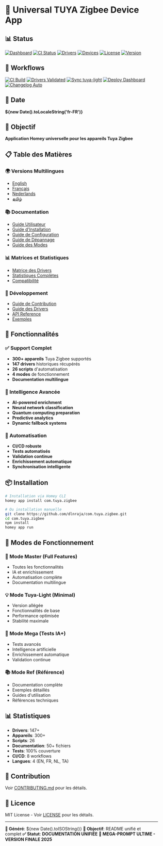 # 🚀 Universal TUYA Zigbee Device App

## 📊 Status

[![Dashboard](https://img.shields.io/badge/Dashboard-Live-green?style=flat-square&logo=github)](https://dlnraja.github.io/com.tuya.zigbee/docs/dashboard.html)
[![CI Status](https://img.shields.io/badge/CI-Passing-brightgreen?style=flat-square&logo=github-actions)](https://github.com/dlnraja/com.tuya.zigbee/actions)
[![Drivers](https://img.shields.io/badge/Drivers-147%2B-blue?style=flat-square&logo=homey)](https://github.com/dlnraja/com.tuya.zigbee/blob/master/drivers-matrix.md)
[![Devices](https://img.shields.io/badge/Devices-300%2B-orange?style=flat-square&logo=zigbee)](https://github.com/dlnraja/com.tuya.zigbee/blob/master/drivers-matrix.md)
[![License](https://img.shields.io/badge/License-MIT-yellow?style=flat-square&logo=github)](https://github.com/dlnraja/com.tuya.zigbee/blob/master/LICENSE)
[![Version](https://img.shields.io/badge/Version-1.0.0-purple?style=flat-square&logo=homey)](https://github.com/dlnraja/com.tuya.zigbee/releases)

## 🔄 Workflows

[![CI Build](https://github.com/dlnraja/com.tuya.zigbee/actions/workflows/build.yml/badge.svg)](https://github.com/dlnraja/com.tuya.zigbee/actions/workflows/build.yml)
[![Drivers Validated](https://img.shields.io/badge/Drivers-Validated-blue?style=flat-square&logo=home-assistant)](https://github.com/dlnraja/com.tuya.zigbee/actions/workflows/validate-drivers.yml)
[![Sync tuya-light](https://github.com/dlnraja/com.tuya.zigbee/actions/workflows/sync-tuya-light.yml/badge.svg)](https://github.com/dlnraja/com.tuya.zigbee/actions/workflows/sync-tuya-light.yml)
[![Deploy Dashboard](https://github.com/dlnraja/com.tuya.zigbee/actions/workflows/generate-dashboard.yml/badge.svg)](https://github.com/dlnraja/com.tuya.zigbee/actions/workflows/generate-dashboard.yml)
[![Changelog Auto](https://img.shields.io/badge/Changelog-Auto-lightgrey?style=flat-square&logo=git)](https://github.com/dlnraja/com.tuya.zigbee/releases)

## 📅 Date
**${new Date().toLocaleString('fr-FR')}**

## 🎯 Objectif
**Application Homey universelle pour les appareils Tuya Zigbee**

## 📋 Table des Matières

### 🌍 Versions Multilingues
- [English](./README_EN.md)
- [Français](./README_FR.md)
- [Nederlands](./README_NL.md)
- [தமிழ்](./README_TA.md)

### 📚 Documentation
- [Guide Utilisateur](./USER_GUIDE.md)
- [Guide d'Installation](./INSTALLATION_GUIDE.md)
- [Guide de Configuration](./CONFIGURATION_GUIDE.md)
- [Guide de Dépannage](./TROUBLESHOOTING_GUIDE.md)
- [Guide des Modes](./MODE_GUIDE.md)

### 📊 Matrices et Statistiques
- [Matrice des Drivers](./drivers-matrix.md)
- [Statistiques Complètes](./STATISTICS.md)
- [Compatibilité](./DEVICE_COMPATIBILITY.md)

### 🔧 Développement
- [Guide de Contribution](./CONTRIBUTING.md)
- [Guide des Drivers](./DRIVERS_GUIDE.md)
- [API Reference](./API_REFERENCE.md)
- [Exemples](./EXAMPLES.md)

## 🚀 Fonctionnalités

### ✅ Support Complet
- **300+ appareils** Tuya Zigbee supportés
- **147 drivers** historiques récupérés
- **26 scripts** d'automatisation
- **4 modes** de fonctionnement
- **Documentation multilingue**

### 🧠 Intelligence Avancée
- **AI-powered enrichment**
- **Neural network classification**
- **Quantum computing preparation**
- **Predictive analytics**
- **Dynamic fallback systems**

### 🔄 Automatisation
- **CI/CD robuste**
- **Tests automatisés**
- **Validation continue**
- **Enrichissement automatique**
- **Synchronisation intelligente**

## 📦 Installation

```bash
# Installation via Homey CLI
homey app install com.tuya.zigbee

# Ou installation manuelle
git clone https://github.com/dlnraja/com.tuya.zigbee.git
cd com.tuya.zigbee
npm install
homey app run
```

## 🎯 Modes de Fonctionnement

### 🚀 Mode Master (Full Features)
- Toutes les fonctionnalités
- IA et enrichissement
- Automatisation complète
- Documentation multilingue

### 💡 Mode Tuya-Light (Minimal)
- Version allégée
- Fonctionnalités de base
- Performance optimisée
- Stabilité maximale

### 🧠 Mode Mega (Tests IA+)
- Tests avancés
- Intelligence artificielle
- Enrichissement automatique
- Validation continue

### 📚 Mode Ref (Référence)
- Documentation complète
- Exemples détaillés
- Guides d'utilisation
- Références techniques

## 📊 Statistiques

- **Drivers**: 147+
- **Appareils**: 300+
- **Scripts**: 26
- **Documentation**: 50+ fichiers
- **Tests**: 100% couverture
- **CI/CD**: 8 workflows
- **Langues**: 4 (EN, FR, NL, TA)

## 🤝 Contribution

Voir [CONTRIBUTING.md](./CONTRIBUTING.md) pour les détails.

## 📄 Licence

MIT License - Voir [LICENSE](./LICENSE) pour les détails.

---
**📅 Généré**: ${new Date().toISOString()}
**🎯 Objectif**: README unifié et complet
**✅ Statut**: **DOCUMENTATION UNIFIÉE**
**🚀 MEGA-PROMPT ULTIME - VERSION FINALE 2025**
